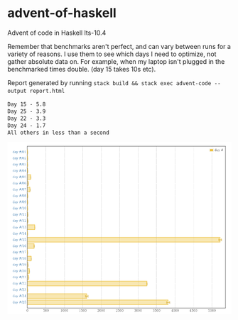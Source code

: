# advent-of-haskell

Advent of code in Haskell lts-10.4

Remember that benchmarks aren't perfect, and can vary between runs for a variety
of reasons. I use them to see which days I need to optimize,
not gather absolute data on. For example, when my laptop isn't plugged
in the benchmarked times double. (day 15 takes 10s etc).

Report generated by running
`stack build && stack exec advent-code --output report.html`

```
Day 15 - 5.8
Day 25 - 3.9
Day 22 - 3.3
Day 24 - 1.7
All others in less than a second
```
![Criterion Benchmark Report](./benchmarks/criterion-report.png)
